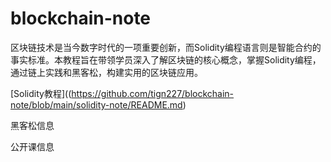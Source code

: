 # blockchain-note

区块链技术是当今数字时代的一项重要创新，而Solidity编程语言则是智能合约的事实标准。本教程旨在带领学员深入了解区块链的核心概念，掌握Solidity编程，通过链上实践和黑客松，构建实用的区块链应用。

[Solidity教程]((https://github.com/tign227/blockchain-note/blob/main/solidity-note/README.md)

黑客松信息

公开课信息